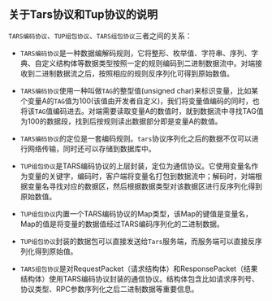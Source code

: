 ## 关于Tars协议和Tup协议的说明

`TARS编码协议`、`TUP组包协议`、`TARS组包协议`三者之间的关系：

- `TARS编码协议`是一种数据编解码规则，它将整形、枚举值、字符串、序列、字典、自定义结构体等数据类型按照一定的规则编码到二进制数据流中。对端接收到二进制数据流之后，按照相应的规则反序列化可得到原始数值。

- `TARS编码协议`使用一种叫做`TAG`的整型值(unsigned char)来标识变量，比如某个变量A的`TAG`值为100(该值由开发者自定义)，我们将变量值编码的同时，也将该`TAG`值编码进去。对端需要读取变量A的数值时，就到数据流中寻找TAG值为100的数据段，找到后按规则读出数据部分即是变量A的数值。

- `TARS编码协议`的定位是一套编码规则。`tars`协议序列化之后的数据不仅可以进行网络传输，同时还可以存储到数据库中。

- `TUP组包协议`是TARS编码协议的上层封装，定位为通信协议。它使用变量名作为变量的关键字，编码时，客户端将变量名打包到数据流中；解码时，对端根据变量名寻找对应的数据区，然后根据数据类型对该数据区进行反序列化得到原始数值。

- `TUP组包协议`内置一个TARS编码协议的Map类型，该Map的键值是变量名，Map的值是将变量的数据值经过TARS编码序列化的二进制数据。

- `TUP组包协议`封装的数据包可以直接发送给`Tars`服务端，而服务端可以直接反序列化得到原始值。

- `TARS组包协议`是对RequestPacket（请求结构体）和ResponsePacket（结果结构体）使用TARS编码协议封装的通信协议。结构体包含比如请求序列号、协议类型、RPC参数序列化之后二进制数据等重要信息。

